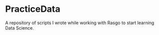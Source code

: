 # PracticeData
A repository of scripts I wrote while working with Rasgo to start learning Data Science. 
